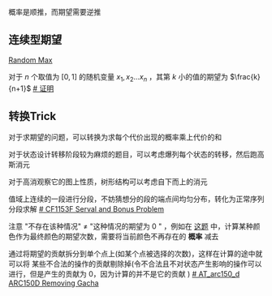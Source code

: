 概率是顺推，而期望需要逆推 

## 连续型期望
[Random Max](https://zhuanlan.zhihu.com/p/717865570)

对于 $n$ 个取值为 $[0,1]$ 的随机变量 $x_1,x_2...x_n$ ，其第 $k$ 小的值的期望为 $\frac{k}{n+1}$ [# 证明](https://www.cnblogs.com/totorato/p/10219713.html)

## 转换Trick

对于求期望的问题，可以转换为求每个代价出现的概率乘上代价的和

对于状态设计转移阶段较为麻烦的题目，可以考虑爆列每个状态的转移，然后跑高斯消元

对于高消观察它的图上性质，树形结构可以考虑自下而上的消元

值域上连续的一段进行分段，不妨猜想分的段的端点间均匀分布，转化为正常序列分段求解 [# CF1153F Serval and Bonus Problem](https://www.luogu.com.cn/problem/CF1153F)

注意 "不存在该种情况" $\ne$ "这种情况的期望为 $0$ " ，例如在 [这题](https://www.luogu.com.cn/problem/CF850F) 中，计算某种颜色作为最终颜色的期望次数，需要将当前颜色不再存在的 **概率** 减去

通过将期望的贡献拆分到单个点上(如某个点被选择的次数)，这样在计算的途中就可以将 某些不合法的操作的贡献剔除掉(令不合法且不对状态产生影响的操作可以进行，但是产生的贡献为 $0$，因为计算的并不是它的贡献 ) [# AT_arc150_d ARC150D Removing Gacha](https://www.luogu.com.cn/problem/AT_arc150_d)

